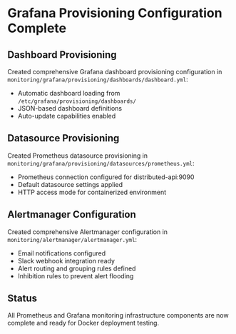 # Grafana Provisioning Configuration Complete

## Dashboard Provisioning
Created comprehensive Grafana dashboard provisioning configuration in `monitoring/grafana/provisioning/dashboards/dashboard.yml`:
- Automatic dashboard loading from `/etc/grafana/provisioning/dashboards/`
- JSON-based dashboard definitions
- Auto-update capabilities enabled

## Datasource Provisioning  
Created Prometheus datasource provisioning in `monitoring/grafana/provisioning/datasources/prometheus.yml`:
- Prometheus connection configured for distributed-api:9090
- Default datasource settings applied
- HTTP access mode for containerized environment

## Alertmanager Configuration
Created comprehensive Alertmanager configuration in `monitoring/alertmanager/alertmanager.yml`:
- Email notifications configured
- Slack webhook integration ready
- Alert routing and grouping rules defined
- Inhibition rules to prevent alert flooding

## Status
All Prometheus and Grafana monitoring infrastructure components are now complete and ready for Docker deployment testing.